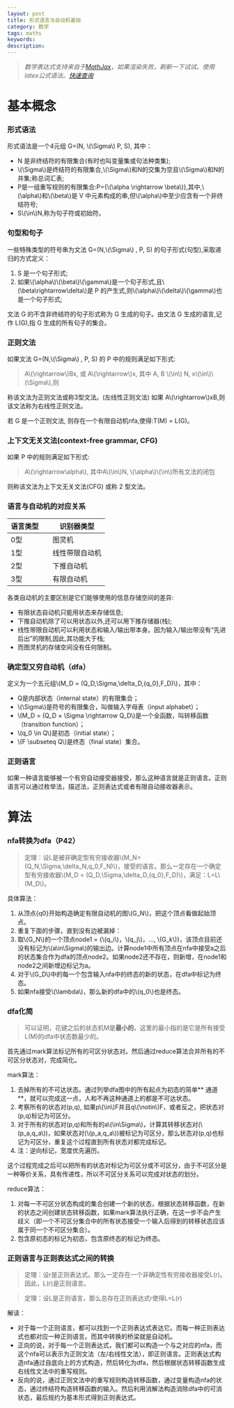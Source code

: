 ```yaml
---
layout: post
title: 形式语言与自动机基础
category: 数学
tags: maths
keywords:
description:
---
```


> *数学表达式支持来自于[MathJax](http://mathjax-chinese-doc.readthedocs.io/en/latest/start.html)，如果渲染失败，刷新一下试试。使用latex公式语法。[快速查询](http://zh.numberempire.com/texequationeditor/equationeditor.php)*

# **基本概念**

### 形式语法

形式语法是一个4元组 G=(N, \\(\Sigma\\) P, S), 其中：

- N 是非终结符的有限集合(有时也叫变量集或句法种类集);
- \\(\Sigma\\)是终结符的有限集合,\\(\Sigma\\)和N的交集为空且\\(\Sigma\\)和N的并集;称总词汇表;
- P是一组重写规则的有限集合:P={\\(\alpha \rightarrow \beta\\)},其中,\\(\alpha\\)和\\(\beta\\)是 V 中元素构成的串,但\\(\alpha\\)中至少应含有一个非终结符号;
- S\\(\in\\)N,称为句子符或初始符。




### 句型和句子
一些特殊类型的符号串为文法 G=(N,\\(\Sigma\\) , P, S) 的句子形式(句型),采取递归的方式定义：

1. S 是一个句子形式;
2. 如果\\(\alpha\\)\\(\beta\\)\\(\gamma\\)是一个句子形式,且\\(\beta\rightarrow\delta\\)是 P 的产生式,则\\(\alpha\\)\\(\delta\\)\\(\gamma\\)也是一个句子形式;

文法 G 的不含非终结符的句子形式称为 G 生成的句子。由文法 G 生成的语言,记作 L(G),指 G 生成的所有句子的集合。

### 正则文法
如果文法 G=(N,\\(\Sigma\\) , P, S) 的 P 中的规则满足如下形式:

> A\\(\rightarrow\\)Bx, 或 A\\(\rightarrow\\)x, 其中 A, B \\(\in\\) N, x\\(\in\\)\\(\Sigma\\),则

称该文法为正则文法或称3型文法。(左线性正则文法)
如果 A\\(\rightarrow\\)xB,则该文法称为右线性正则文法。
<!-- more -->

若 G 是一个正则文法, 则存在一个有限自动机nfa,使得:T(M) = L(G)。

### 上下文无关文法(context-free grammar, CFG)
如果 P 中的规则满足如下形式:

> A\\(\rightarrow\alpha\\), 其中A\\(\in\\)N, \\(\alpha\\)\\(\in\\)所有文法的闭包

则称该文法为上下文无关文法(CFG) 或称 2 型文法。




### 语言与自动机的对应关系

|  语言类型  |      | 识别器类型  |
|---|----|----|
|0型||图灵机|
|1型||线性带限自动机|
|2型||下推自动机|
|3型||有限自动机|

各类自动机的主要区别是它们能够使用的信息存储空间的差异:

- 有限状态自动机只能用状态来存储信息;
- 下推自动机除了可以用状态以外,还可以用下推存储器(栈);
- 线性带限自动机可以利用状态和输入/输出带本身。因为输入/输出带没有“先进后出”的限制,因此,其功能大于栈;
- 而图灵机的存储空间没有任何限制。


### 确定型又穷自动机（dfa）
定义为一个五元组\\(M_D = (Q_D,\Sigma,\delta_D,{q_0},F\_D)\\)，其中：

- Q是内部状态（internal state）的有限集合；
- \\(\Sigma\\)是符号的有限集合，叫做输入字母表（input alphabet）；
- \\(M_D = (Q_D × \Sigma \rightarrow Q\_D\\)是一个全函数，叫转移函数（transition function）；
- \\(q\_0 \in Q\\)是初态（initial state）；
- \\(F \subseteq Q\\)是终态（final state）集合。

### 正则语言

如果一种语言能够被一个有穷自动接受器接受，那么这种语言就是正则语言。正则语言可以通过枚举法，描述法，正则表达式或者有限自动接收器表示。

# **算法**

### nfa转换为dfa（P42）

> 定理：设L是被非确定型有穷接收器\\(M_N=(Q_N,\Sigma,\delta_N,q_0,F_N)\\)，接受的语言。那么一定存在一个确定型有穷接收器\\(M_D = (Q_D,\Sigma,\delta_D,{q_0},F_D)\\)，满足：L=L\\(M_D\\)。

具体算法：

1. 从顶点{q0}开始构造确定有限自动机的图\\(G\_N\\)，把这个顶点看做起始顶点。
2. 重复下面的步骤，直到没有边被漏掉：
3. 取\\(G\_N\\)的一个顶点node1 = {\\(q\_i\\)，\\(q\_j\\)，..., \\(G\_k\\)}，该顶点目前还没有标记为\\(a\in\Sigma\\)的输出边。计算node1中所有顶点在nfa中接受a之后的状态集合作为dfa的顶点node2。如果node2还不存在，则新增，在node1和node2之间新增边标记为a。
4. 对于\\(G\_D\\)中的每一个包含输入nfa中的终态的新的状态，在dfa中标记为终态。
5. 如果nfa接受\\(\lambda\\)，那么新的dfa中的\\(q\_0\\)也是终态。

### dfa化简

> 可以证明，花键之后的状态机M是**最小的**，这里的最小指的是它是所有接受L(M)的dfa中状态数最少的。

首先通过mark算法标记所有的可区分状态对。然后通过reduce算法合并所有的不可区分状态对，完成简化。

mark算法：

1. 去掉所有的不可达状态。通过列举dfa图中的所有起点为初态的简单** 通道 **，就可以完成这一点，人和不再这种通道上的都是不可达状态。
2. 考察所有的状态对(p,q), 如果p\\(\in\\)F并且q\\(\notin\\)F，或者反之，把状态对(p,q)标记为可区分。
3. 对于所有的状态对(p,q)和所有的a\\(\in\Sigma\\)，计算其转移状态对(\\(p_a,q_a\\))，如果状态对(\\(p_a,q_a\\))被标记为可区分，那么状态对(p,q)也标记为可区分，重复这个过程直到所有状态对都完成标记。
4. 注：逆向标记，宽度优先遍历。

这个过程完成之后可以把所有的状态对标记为可区分或不可区分，由于不可区分是一种等价关系，具有传递性，所以不可区分关系可以完成对状态的划分。

reduce算法：
1. 对每一不可区分状态构成的集合创建一个新的状态，根据状态转移函数，在新的状态之间创建状态转移函数，如果mark算法执行正确，在这一步不会产生歧义（即一个不可区分集合中的所有状态接受一个输入后得到的转移状态应该属于同一个不可区分集合）。
2. 包含原初态的标记为初态，包含原终态的标记为终态。

### 正则语言与正则表达式之间的转换

> 定理：设r是正则表达式。那么一定存在一个非确定性有穷接收器接受L(r)。因此，L(r)是正则语言。

> 定理：设L是正则语言，那么总存在正则表达式r使得L=L(r)

解读：

- 对于每一个正则语言，都可以找到一个正则表达式表达它。而每一种正则表达式也都对应一种正则语言。而其中转换的桥梁就是自动机。
- 正向的说，对于每一个正则表达式，我们都可以构造一个与之对应的nfa，而这个nfa可以表示为正则文法（左/右线性文法），即正则语言。正则表达式构造nfa通过自底向上的方式构造，然后转化为dfa，然后根据状态转移函数生成右线性文法中的重写规则。
- 反向的说，通过正则文法中的重写规则构造转移函数，通过变量构造nfa的状态，通过终结符构造转移函数的输入。然后利用消解法构造消除dfa中的可消状态，最后规约为基本形式得到正则表达式。
